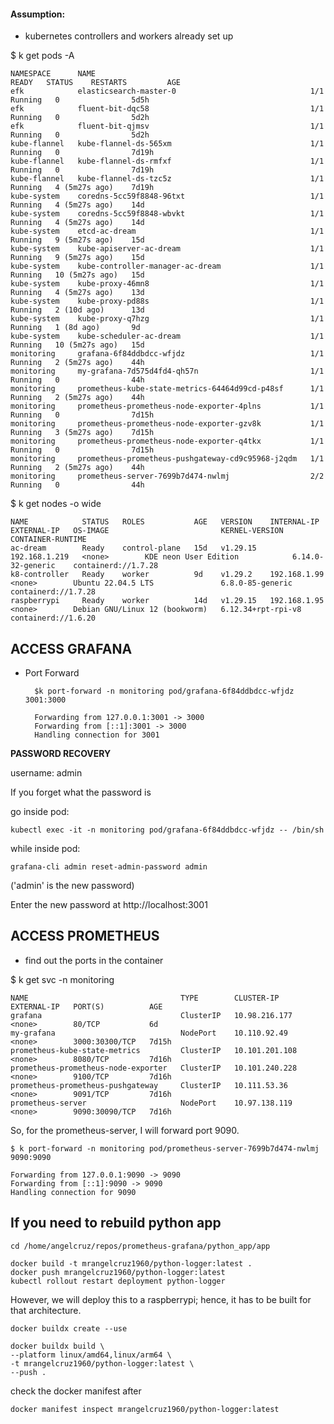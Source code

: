 #### Assumption:
- kubernetes controllers and workers already set up

$ k get pods -A


    NAMESPACE      NAME                                                READY   STATUS    RESTARTS         AGE
    efk            elasticsearch-master-0                              1/1     Running   0                5d5h
    efk            fluent-bit-dqc58                                    1/1     Running   0                5d2h
    efk            fluent-bit-qjmsv                                    1/1     Running   0                5d2h
    kube-flannel   kube-flannel-ds-565xm                               1/1     Running   0                7d19h
    kube-flannel   kube-flannel-ds-rmfxf                               1/1     Running   0                7d19h
    kube-flannel   kube-flannel-ds-tzc5z                               1/1     Running   4 (5m27s ago)    7d19h
    kube-system    coredns-5cc59f8848-96txt                            1/1     Running   4 (5m27s ago)    14d
    kube-system    coredns-5cc59f8848-wbvkt                            1/1     Running   4 (5m27s ago)    14d
    kube-system    etcd-ac-dream                                       1/1     Running   9 (5m27s ago)    15d
    kube-system    kube-apiserver-ac-dream                             1/1     Running   9 (5m27s ago)    15d
    kube-system    kube-controller-manager-ac-dream                    1/1     Running   10 (5m27s ago)   15d
    kube-system    kube-proxy-46mn8                                    1/1     Running   4 (5m27s ago)    13d
    kube-system    kube-proxy-pd88s                                    1/1     Running   2 (10d ago)      13d
    kube-system    kube-proxy-q7hzg                                    1/1     Running   1 (8d ago)       9d
    kube-system    kube-scheduler-ac-dream                             1/1     Running   10 (5m27s ago)   15d
    monitoring     grafana-6f84ddbdcc-wfjdz                            1/1     Running   2 (5m27s ago)    44h
    monitoring     my-grafana-7d575d4fd4-qh57n                         1/1     Running   0                44h
    monitoring     prometheus-kube-state-metrics-64464d99cd-p48sf      1/1     Running   2 (5m27s ago)    44h
    monitoring     prometheus-prometheus-node-exporter-4plns           1/1     Running   0                7d15h
    monitoring     prometheus-prometheus-node-exporter-gzv8k           1/1     Running   3 (5m27s ago)    7d15h
    monitoring     prometheus-prometheus-node-exporter-q4tkx           1/1     Running   0                7d15h
    monitoring     prometheus-prometheus-pushgateway-cd9c95968-j2qdm   1/1     Running   2 (5m27s ago)    44h
    monitoring     prometheus-server-7699b7d474-nwlmj                  2/2     Running   0                44h

$ k get nodes -o wide

    NAME            STATUS   ROLES           AGE   VERSION    INTERNAL-IP     EXTERNAL-IP   OS-IMAGE                         KERNEL-VERSION       CONTAINER-RUNTIME
    ac-dream        Ready    control-plane   15d   v1.29.15   192.168.1.219   <none>        KDE neon User Edition            6.14.0-32-generic    containerd://1.7.28
    k8-controller   Ready    worker          9d    v1.29.2    192.168.1.99    <none>        Ubuntu 22.04.5 LTS               6.8.0-85-generic     containerd://1.7.28
    raspberrypi     Ready    worker          14d   v1.29.15   192.168.1.95    <none>        Debian GNU/Linux 12 (bookworm)   6.12.34+rpt-rpi-v8   containerd://1.6.20

## ACCESS GRAFANA

- Port Forward

        $k port-forward -n monitoring pod/grafana-6f84ddbdcc-wfjdz 3001:3000
        
        Forwarding from 127.0.0.1:3001 -> 3000
        Forwarding from [::1]:3001 -> 3000
        Handling connection for 3001

__PASSWORD RECOVERY__

username: admin

If you forget what the password is

go inside pod:

    kubectl exec -it -n monitoring pod/grafana-6f84ddbdcc-wfjdz -- /bin/sh


while inside pod:

    grafana-cli admin reset-admin-password admin

('admin' is the new password)

Enter the new password at http://localhost:3001

## ACCESS PROMETHEUS

- find out the ports in the container

$ k get svc -n monitoring

    NAME                                  TYPE        CLUSTER-IP       EXTERNAL-IP   PORT(S)          AGE
    grafana                               ClusterIP   10.98.216.177    <none>        80/TCP           6d
    my-grafana                            NodePort    10.110.92.49     <none>        3000:30300/TCP   7d15h
    prometheus-kube-state-metrics         ClusterIP   10.101.201.108   <none>        8080/TCP         7d16h
    prometheus-prometheus-node-exporter   ClusterIP   10.101.240.228   <none>        9100/TCP         7d16h
    prometheus-prometheus-pushgateway     ClusterIP   10.111.53.36     <none>        9091/TCP         7d16h
    prometheus-server                     NodePort    10.97.138.119    <none>        9090:30090/TCP   7d16h


So, for the prometheus-server, I will forward port 9090.

    $ k port-forward -n monitoring pod/prometheus-server-7699b7d474-nwlmj  9090:9090

    Forwarding from 127.0.0.1:9090 -> 9090
    Forwarding from [::1]:9090 -> 9090
    Handling connection for 9090

## If you need to rebuild python app

    cd /home/angelcruz/repos/prometheus-grafana/python_app/app

    docker build -t mrangelcruz1960/python-logger:latest .
    docker push mrangelcruz1960/python-logger:latest
    kubectl rollout restart deployment python-logger

However, we will deploy this to a raspberrypi; hence, it has to be built for that architecture.

    docker buildx create --use

    docker buildx build \
    --platform linux/amd64,linux/arm64 \
    -t mrangelcruz1960/python-logger:latest \
    --push .

check the docker manifest after

    docker manifest inspect mrangelcruz1960/python-logger:latest

